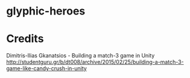 # glyphic-heroes

# Credits

Dimitris-Ilias Gkanatsios - Building a match-3 game in Unity
http://studentguru.gr/b/dt008/archive/2015/02/25/building-a-match-3-game-like-candy-crush-in-unity
